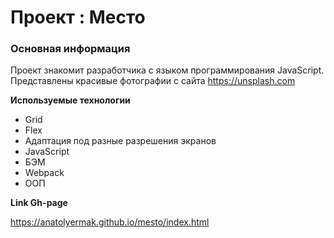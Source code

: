 # Проект : Место

### Основная информация

Проект знакомит разработчика с языком программирования JavaScript.
Представлены красивые фотографии с сайта https://unsplash.com

**Используемые технологии**

* Grid
* Flex
* Адаптация под разные разрешения экранов
* JavaScript 
* БЭМ
* Webpack
* ООП 

**Link Gh-page**

https://anatolyermak.github.io/mesto/index.html
